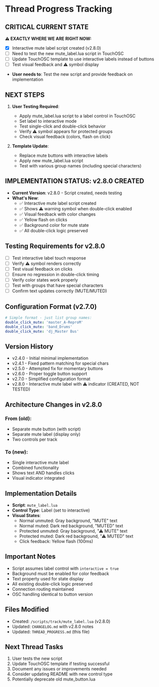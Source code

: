 # Thread Progress Tracking

## CRITICAL CURRENT STATE
**⚠️ EXACTLY WHERE WE ARE RIGHT NOW:**
- [x] Interactive mute label script created (v2.8.0)
- [ ] Need to test the new mute_label.lua script in TouchOSC
- [ ] Update TouchOSC template to use interactive labels instead of buttons
- [ ] Test visual feedback and ⚠ symbol display
- **User needs to**: Test the new script and provide feedback on implementation

## NEXT STEPS
1. **User Testing Required**:
   - Apply mute_label.lua script to a label control in TouchOSC
   - Set label to interactive mode
   - Test single-click and double-click behavior
   - Verify ⚠ symbol appears for protected groups
   - Check visual feedback (colors, flash on click)

2. **Template Update**:
   - Replace mute buttons with interactive labels
   - Apply new mute_label.lua script
   - Test with various group names (including special characters)

## IMPLEMENTATION STATUS: v2.8.0 CREATED
- **Current Version**: v2.8.0 - Script created, needs testing
- **What's New**:
  - ✅ Interactive mute label script created
  - ✅ Shows ⚠ warning symbol when double-click enabled
  - ✅ Visual feedback with color changes
  - ✅ Yellow flash on clicks
  - ✅ Background color for mute state
  - ✅ All double-click logic preserved

## Testing Requirements for v2.8.0
- [ ] Test interactive label touch response
- [ ] Verify ⚠ symbol renders correctly
- [ ] Test visual feedback on clicks
- [ ] Ensure no regression in double-click timing
- [ ] Verify color states work properly
- [ ] Test with groups that have special characters
- [ ] Confirm text updates correctly (MUTE/MUTED)

## Configuration Format (v2.7.0)
```yaml
# Simple format - just list group names:
double_click_mute: 'master_A-ReproM'
double_click_mute: 'band_Drums' 
double_click_mute: 'dj_Master Bus'
```

## Version History
- v2.4.0 - Initial minimal implementation
- v2.4.1 - Fixed pattern matching for special chars
- v2.5.0 - Attempted fix for momentary buttons
- v2.6.0 - Proper toggle button support
- v2.7.0 - Simplified configuration format
- v2.8.0 - Interactive mute label with ⚠ indicator (CREATED, NOT TESTED)

## Architecture Changes in v2.8.0
### From (old):
- Separate mute button (with script)
- Separate mute label (display only)
- Two controls per track

### To (new):
- Single interactive mute label
- Combined functionality
- Shows text AND handles clicks
- Visual indicator integrated

## Implementation Details
- **Script**: `mute_label.lua`
- **Control Type**: Label (set to interactive)
- **Visual States**:
  - Normal unmuted: Gray background, "MUTE" text
  - Normal muted: Dark red background, "MUTED" text
  - Protected unmuted: Gray background, "⚠ MUTE" text
  - Protected muted: Dark red background, "⚠ MUTED" text
  - Click feedback: Yellow flash (100ms)

## Important Notes
- Script assumes label control with `interactive = true`
- Background must be enabled for color feedback
- Text property used for state display
- All existing double-click logic preserved
- Connection routing maintained
- OSC handling identical to button version

## Files Modified
- Created: `/scripts/track/mute_label.lua` (v2.8.0)
- Updated: `CHANGELOG.md` with v2.8.0 notes
- Updated: `THREAD_PROGRESS.md` (this file)

## Next Thread Tasks
1. User tests the new script
2. Update TouchOSC template if testing successful
3. Document any issues or improvements needed
4. Consider updating README with new control type
5. Potentially deprecate old mute_button.lua
